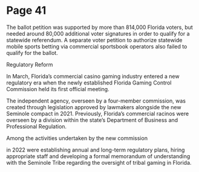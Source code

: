 # Page 41

The ballot petition was supported by more than 814,000
Florida voters, but needed around 80,000 additional voter
signatures in order to qualify for a statewide referendum. A
separate voter petition to authorize statewide mobile sports
betting via commercial sportsbook operators also failed to
qualify for the ballot.

Regulatory Reform

In March, Florida’s commercial casino gaming industry
entered a new regulatory era when the newly established
Florida Gaming Control Commission held its first official
meeting.

The independent agency, overseen by a four-member
commission, was created through legislation approved by
lawmakers alongside the new Seminole compact in 2021.
Previously, Florida’s commercial racinos were overseen by
a division within the state’s Department of Business and
Professional Regulation.

Among the activities undertaken by the new commission

in 2022 were establishing annual and long-term regulatory
plans, hiring appropriate staff and developing a formal
memorandum of understanding with the Seminole Tribe
regarding the oversight of tribal gaming in Florida.

